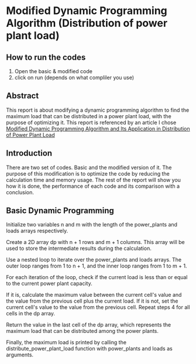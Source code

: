 # Modified Dynamic Programming Algorithm (Distribution of power plant load)

## How to run the codes
1) Open the basic & modified code
2) click on run (depends on what compliler you use)

## Abstract
This report is about modifying a dynamic programming algorithm to find the maximum load that can be distributed in a power plant load, with the purpose of optimizing it. This report is referenced by an article I chose [Modified Dynamic Programming Algorithm and Its Application in
Distribution of Power Plant Load](https://www.e3s-conferences.org/articles/e3sconf/pdf/2019/62/e3sconf_icbte2019_01005.pdf)

## Introduction
There are two set of codes. Basic and the modified version of it. The purpose of this modification is to optimize the code by reducing the calculation time and memory usage. The rest of the report will show you how it is done, the performance of each code and its comparison with a conclusion.

## Basic Dynamic Programming
Initialize two variables n and m with the length of the power_plants and loads arrays respectively.

Create a 2D array dp with n + 1 rows and m + 1 columns. This array will be used to store the intermediate results during the calculation.

Use a nested loop to iterate over the power_plants and loads arrays. The outer loop ranges from 1 to n + 1, and the inner loop ranges from 1 to m + 1.

For each iteration of the loop, check if the current load is less than or equal to the current power plant capacity.

If it is, calculate the maximum value between the current cell's value and the value from the previous cell plus the current load.
If it is not, set the current cell's value to the value from the previous cell.
Repeat steps 4 for all cells in the dp array.

Return the value in the last cell of the dp array, which represents the maximum load that can be distributed among the power plants.

Finally, the maximum load is printed by calling the distribute_power_plant_load function with power_plants and loads as arguments.


